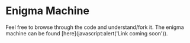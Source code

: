 # Enigma Machine

Feel free to browse through the code and understand/fork it. The enigma machine can be found [here](javascript:alert('Link coming soon')).